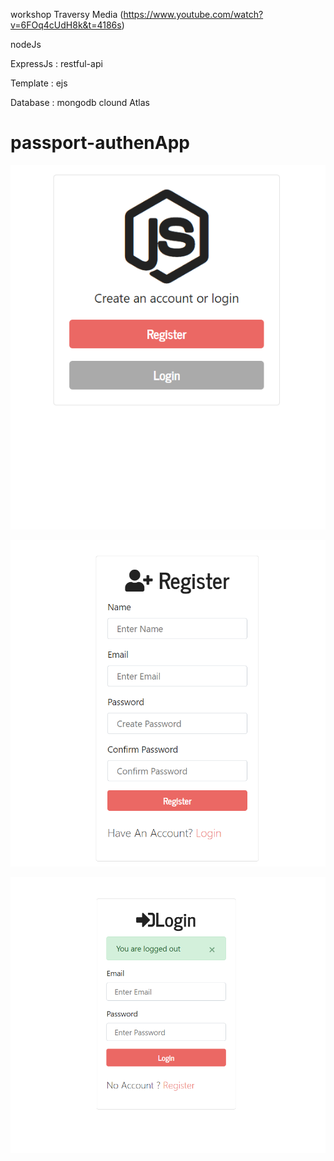 workshop Traversy Media (https://www.youtube.com/watch?v=6FOq4cUdH8k&t=4186s)

nodeJs 

ExpressJs : restful-api

Template : ejs

Database : mongodb clound Atlas


# passport-authenApp

![alt text](https://github.com/mohexc/passport-authenApp/blob/master/img/passportApp2.PNG?raw=true)

![alt text](https://github.com/mohexc/passport-authenApp/blob/master/img/passportApp3.PNG?raw=true)

![alt text](https://github.com/mohexc/passport-authenApp/blob/master/img/passpostApp1.PNG?raw=true)

